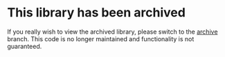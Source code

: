 # This library has been archived

If you really wish to view the archived library, please switch to the [archive](https://github.com/nimesh143/azure-activedirectory-library-for-cordova/tree/archive) branch. This code is no longer maintained and functionality is not guaranteed.
